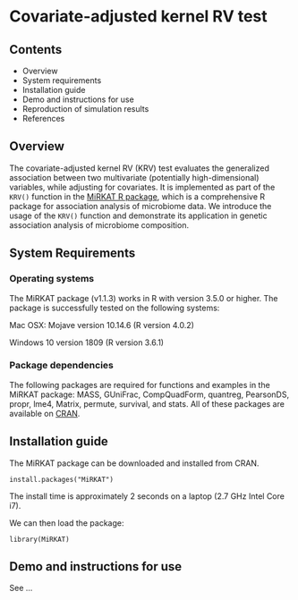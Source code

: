 # Covariate-adjusted kernel RV test

## Contents
* Overview
* System requirements
* Installation guide
* Demo and instructions for use
* Reproduction of simulation results
* References

## Overview
The covariate-adjusted kernel RV (KRV) test evaluates the generalized association between two multivariate (potentially high-dimensional) variables, while adjusting for covariates. It is implemented as part of the `KRV()` function in the [MiRKAT R package](https://CRAN.R-project.org/package=MiRKAT), which is a comprehensive R package for association analysis of microbiome data. We introduce the usage of the `KRV()` function and demonstrate its application in genetic association analysis of microbiome composition.

## System Requirements

### Operating systems
The MiRKAT package (v1.1.3) works in R with version 3.5.0 or higher.
The package is successfully tested on the following systems:

Mac OSX: Mojave version 10.14.6 (R version 4.0.2)

Windows 10 version 1809 (R version 3.6.1) 

### Package dependencies
The following packages are required for functions and examples in the MiRKAT package: MASS, GUniFrac, CompQuadForm, quantreg, PearsonDS, propr, lme4, Matrix, permute, survival, and stats. All of these packages are available on [CRAN](https://cran.r-project.org/).

## Installation guide
The MiRKAT package can be downloaded and installed from CRAN.

```{r message=FALSE, warning=FALSE, eval=FALSE}
install.packages("MiRKAT")

```
The install time is approximately 2 seconds on a laptop (2.7 GHz Intel Core i7).

We can then load the package:
```{r message=FALSE, warning=FALSE}
library(MiRKAT)

```

##  Demo and instructions for use
See ... 
